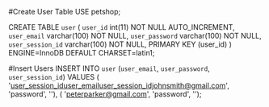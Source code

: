 #Create User Table
USE petshop;

CREATE TABLE `user` (
  `user_id` int(11) NOT NULL AUTO_INCREMENT,
  `user_email` varchar(100) NOT NULL,
  `user_password` varchar(100) NOT NULL,
  `user_session_id` varchar(100) NOT NULL,
   PRIMARY KEY (user_id)
) ENGINE=InnoDB DEFAULT CHARSET=latin1;

  
#Insert Users
INSERT INTO `user` (`user_email`, `user_password`, `user_session_id`) VALUES
( 'user_session_iduser_emailuser_session_idjohnsmith@gmail.com', 'password', ''),
( 'peterparker@gmail.com', 'password', '');
